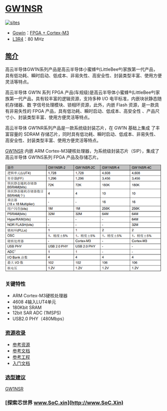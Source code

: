 ﻿# [GW1NSR](https://github.com/SoCXin/GW1NSR)

[![sites](http://182.61.61.133/link/resources/SoC.png)](http://www.SoC.Xin)

* [Gowin](http://www.gowinsemi.com.cn/)：[FPGA + Cortex-M3](https://github.com/SoCXin/Cortex-M3)
* [L3R4](https://github.com/SoCXin/Level)：80 MHz

## [简介](https://github.com/SoCXin/GW1NSR/wiki)

高云半导体GW1N系列产品是高云半导体小蜜蜂®(LittleBee®)家族第一代产品，具有低功耗、瞬时启动、低成本、非易失性、高安全性、封装类型丰富、使用方便灵活等特点。

高云半导体 GW1N 系列 FPGA 产品(车规级)是高云半导体小蜜蜂®(LittleBee®)家族第一代产品，具有较丰富的逻辑资源，支持多种 I/O 电平标准，内嵌块状静态随机存储器、数 字信号处理模块、锁相环资源，此外，内嵌 Flash 资源，是一款具有非易失性的 FPGA 产品，具有低功耗、瞬时启动、低成本、高安全性 、产品尺寸小、封装类型丰富、使用方便灵活等特点。

高云半导体 GW1NR系列产品是一款系统级封装芯片，在 GW1N 基础上集成 了丰富容量的 SDRAM 存储芯片，同时具有低功耗、瞬时启动、低成本、非易失性、高安全性、封装类型丰富、使用方便灵活等特点。

[GW1NSR](https://github.com/SoCXin/GW1NSR) 内嵌 ARM Cortex-M3硬核处理器，为系统级封装芯片（SIP），集成了高云半导体 GW1NS系列
FPGA 产品及存储芯片。

[![sites](docs/GW1NSR.png)](http://www.gowinsemi.com.cn/prod_view.aspx?TypeId=10&FId=t3:10:3&Id=168)

### 关键特性

* ARM Cortex-M3硬核处理器
* 4608 4输入LUT4单元
* 180Kbit SRAM
* 12bit SAR ADC (1MSPS)
* USB2.0 PHY（480Mbps）


### [资源收录](https://github.com/SoCXin)

* [参考资源](src/)
* [参考文档](docs/)
* [参考工程](project/)
* [入门文档](https://docs.soc.xin/GW1NSR)

### [选型建议](https://github.com/SoCXin)

[GW1NSR](http://cdn.gowinsemi.com.cn/DS861-1.4.4_GW1NSR%E7%B3%BB%E5%88%97FPGA%E4%BA%A7%E5%93%81%E6%95%B0%E6%8D%AE%E6%89%8B%E5%86%8C.pdf)

### [探索芯世界 www.SoC.xin](http://www.SoC.Xin)
